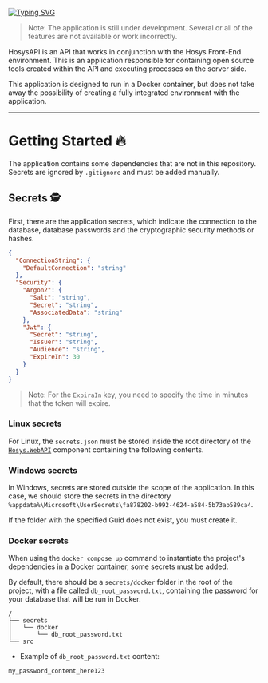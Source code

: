 [![Typing SVG](https://readme-typing-svg.demolab.com?font=Fira+Code&weight=500&size=46&pause=1000&color=EB7B59&center=true&vCenter=true&random=false&width=435&height=100&lines=HosysAPI)](https://git.io/typing-svg)

> Note: The application is still under development. Several or all of the features are not available or work incorrectly.

HosysAPI is an API that works in conjunction with the Hosys Front-End environment. This is an application responsible for containing open source tools created within the API and executing processes on the server side.

This application is designed to run in a Docker container, but does not take away the possibility of creating a fully integrated environment with the application.

---

# Getting Started 🔥
The application contains some dependencies that are not in this repository. Secrets are ignored by `.gitignore` and must be added manually.

## Secrets 🕵️

First, there are the application secrets, which indicate the connection to the database, database passwords and the cryptographic security methods or hashes.
```json
{
  "ConnectionString": {
    "DefaultConnection": "string"
  },
  "Security": {
    "Argon2": {
      "Salt": "string",
      "Secret": "string",
      "AssociatedData": "string"
    },
    "Jwt": {
      "Secret": "string",
      "Issuer": "string",
      "Audience": "string",
      "ExpireIn": 30
    }
  }
}
```
> Note: For the `ExpiraIn` key, you need to specify the time in minutes that the token will expire.

### Linux secrets
For Linux, the `secrets.json` must be stored inside the root directory of the [`Hosys.WebAPI`](/src/Infrastructure/Hosys.WebAPI) component containing the following contents.

### Windows secrets
In Windows, secrets are stored outside the scope of the application. In this case, we should store the secrets in the directory `%appdata%\Microsoft\UserSecrets\fa878202-b992-4624-a584-5b73ab589ca4`. 

If the folder with the specified Guid does not exist, you must create it.

### Docker secrets
When using the `docker compose up` command to instantiate the project's dependencies in a Docker container, some secrets must be added.

By default, there should be a `secrets/docker` folder in the root of the project, with a file called `db_root_password.txt`, containing the password for your database that will be run in Docker.
```
/
├── secrets
│   └── docker
│       └── db_root_password.txt
└── src
```
- Example of `db_root_password.txt` content:
```txt
my_password_content_here123
```
